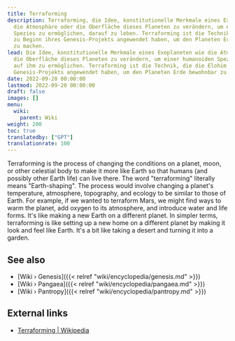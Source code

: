 ```yaml
---
title: Terraforming
description: Terraforming, die Idee, konstitutionelle Merkmale eines Exoplaneten wie
  die Atmosphäre oder die Oberfläche dieses Planeten zu verändern, um es einer humanoiden
  Spezies zu ermöglichen, darauf zu leben. Terraforming ist die Technik, die die Elohim
  zu Beginn ihres Genesis-Projekts angewendet haben, um den Planeten Erde bewohnbar
  zu machen.
lead: Die Idee, konstitutionelle Merkmale eines Exoplaneten wie die Atmosphäre oder
  die Oberfläche dieses Planeten zu verändern, um einer humanoiden Spezies das Leben
  auf ihm zu ermöglichen. Terraforming ist die Technik, die die Elohim zu Beginn ihres
  Genesis-Projekts angewendet haben, um den Planeten Erde bewohnbar zu machen.
date: 2022-09-20 00:00:00
lastmod: 2022-09-20 00:00:00
draft: false
images: []
menu:
  wiki:
    parent: Wiki
weight: 200
toc: true
translatedby: ["GPT"]
translationrate: 100
---
```


Terraforming is the process of changing the conditions on a planet, moon, or other celestial body to make it more like Earth so that humans (and possibly other Earth life) can live there. The word "terraforming" literally means "Earth-shaping". The process would involve changing a planet's temperature, atmosphere, topography, and ecology to be similar to those of Earth. For example, if we wanted to terraform Mars, we might find ways to warm the planet, add oxygen to its atmosphere, and introduce water and life forms. It's like making a new Earth on a different planet. In simpler terms, terraforming is like setting up a new home on a different planet by making it look and feel like Earth. It's a bit like taking a desert and turning it into a garden.

## See also

- [Wiki › Genesis]({{< relref "wiki/encyclopedia/genesis.md" >}})
- [Wiki › Pangaea]({{< relref "wiki/encyclopedia/pangaea.md" >}})
- [Wiki › Pantropy]({{< relref "wiki/encyclopedia/pantropy.md" >}})

## External links

- [Terraforming | Wikipedia](https://en.wikipedia.org/wiki/Terraforming)
